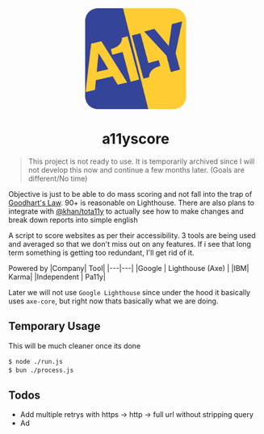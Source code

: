 <div align="center">
<img src="./assets/icon.svg" height="200px" width="200px" />
<h1>a11yscore</h1>
</div>

> This project is not ready to use.
> It is temporarily archived since I will not develop this now and continue a few months later. (Goals are different/No time)

Objective is just to be able to do mass scoring and not fall into the trap of [Goodhart's Law](https://en.wikipedia.org/wiki/Goodhart%27s_law). 90+ is reasonable on Lighthouse. There are also plans to integrate with [@khan/tota11y](https://github.com/khan/tota11y) to actually see how to make changes and break down reports into simple english

A script to score websites as per their accessibility. 3 tools are being used and averaged so that we don't miss out on any features. If i see that long term something is getting too redundant, I'll get rid of it. 

Powered by
|Company| Tool|
|---|---|
|Google | Lighthouse (Axe) |
|IBM| Karma|
|Independent | Pa11y|

Later we will not use `Google Lighthouse` since under the hood it basically uses `axe-core`, but right now thats basically what we are doing.

## Temporary Usage
This will be much cleaner once its done
```bash
$ node ./run.js
$ bun ./process.js
```

## Todos
- Add multiple retrys with https -> http -> full url without stripping query
- Ad
